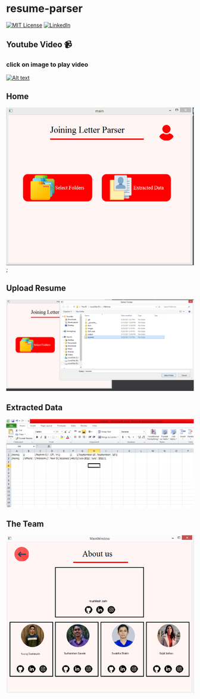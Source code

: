 # resume-parser

<!-- [![Contributors][contributors-shield]][contributors-url] -->
<!-- [![Forks][forks-shield]][forks-url] -->
<!-- [![Stargazers][stars-shield]][stars-url] -->
<!-- [![Issues][issues-shield]][issues-url] -->
[![MIT License][license-shield]][license-url]
[![LinkedIn][linkedin-shield]][linkedin-url]

<!-- <iframe width="560" height="315" src="https://www.youtube.com/embed/fZan3kPzv_E" title="YouTube video player" frameborder="0" allow="accelerometer; autoplay; clipboard-write; encrypted-media; gyroscope; picture-in-picture" allowfullscreen></iframe> -->

## Youtube Video 📹
### click on image to play video
[![Alt text](https://img.youtube.com/vi/fZan3kPzv_E/0.jpg)](https://www.youtube.com/watch?v=fZan3kPzv_E)


## Home
![Main window](https://github.com/G-Sudarshan/resume-parser/blob/master/docs/main_window.PNG);

## Upload Resume
![Uplaod resumes](https://github.com/G-Sudarshan/resume-parser/blob/master/docs/select_resumes.PNG)

## Extracted Data
![Extracted Data](https://github.com/G-Sudarshan/resume-parser/blob/master/docs/extracted%20data.PNG)

## The Team
![The Team](https://github.com/G-Sudarshan/resume-parser/blob/master/docs/about%20us.PNG)

<!-- MARKDOWN LINKS & IMAGES -->
<!-- https://www.markdownguide.org/basic-syntax/#reference-style-links -->
[contributors-shield]: https://img.shields.io/github/contributors/othneildrew/Best-README-Template.svg?style=for-the-badge
[contributors-url]: https://github.com/G-Sudarshan/resume-parser/graphs/contributors
[forks-shield]: https://img.shields.io/github/forks/othneildrew/Best-README-Template.svg?style=for-the-badge
[forks-url]: https://github.com/G-Sudarshan/resume-parser/network/members
[stars-shield]: https://img.shields.io/github/stars/othneildrew/Best-README-Template.svg?style=for-the-badge
[stars-url]: https://github.com/G-Sudarshan/resume-parser/stargazers
[issues-shield]: https://img.shields.io/github/issues/othneildrew/Best-README-Template.svg?style=for-the-badge
[issues-url]: https://github.com/G-Sudarshan/resume-parser/issues
[license-shield]: https://img.shields.io/github/license/othneildrew/Best-README-Template.svg?style=for-the-badge
[license-url]: https://github.com/G-Sudarshan/resume-parser/edit/master/LICENSE.txt
[linkedin-shield]: https://img.shields.io/badge/-LinkedIn-black.svg?style=for-the-badge&logo=linkedin&colorB=555
[linkedin-url]: https://linkedin.com/in/g-sudarshan
[product-screenshot]: images/screenshot.png
